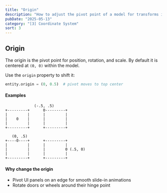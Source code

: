 ```yaml
---
title: "Origin"
description: "How to adjust the pivot point of a model for transforms in Ursina Engine"
pubDate: "2025-05-13"
category: "[3] Coordinate System"
sort: 3
---
```


## Origin

The origin is the pivot point for position, rotation, and scale. By default it is centered at `(0, 0)` within the model.

Use the `origin` property to shift it:

```python
entity.origin = (0, 0.5)  # pivot moves to top center
```

#### Examples

```text
             (-.5, .5)
+---------+      0---------+
|         |      |         |
|    0    |      |         |
|         |      |         |
+---------+      +---------+

   (0, .5)
+----0----+      +---------+
|         |      |         |
|         |      |         0 (.5, 0)
|         |      |         |
+---------+      +---------+
```

#### Why change the origin
- Pivot UI panels on an edge for smooth slide-in animations  
- Rotate doors or wheels around their hinge point  
